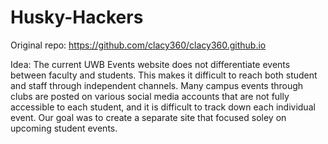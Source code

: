 # Husky-Hackers

Original repo: https://github.com/clacy360/clacy360.github.io

Idea: The current UWB Events website does not differentiate events between faculty and students.
      This makes it difficult to reach both student and staff through independent channels.
      Many campus events through clubs are posted on various social media accounts that are not
      fully accessible to each student, and it is difficult to track down each individual event.
      Our goal was to create a separate site that focused soley on upcoming student events.
